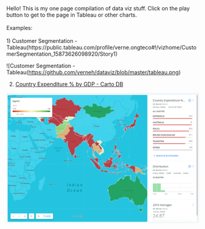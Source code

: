 <html>
  <body>
    Hello! This is my one page compilation of data viz stuff. Click on the play button to get to the page in Tableau or other charts.<br></br>
    Examples:<br></br>    
1) Customer Segmentation - Tableau(https://public.tableau.com/profile/verne.ongteco#!/vizhome/CustomerSegmentation_15873626098920/Story1)

![Customer Segmentation - Tableau(https://github.com/verneh/dataviz/blob/master/tableau.png)
   
2) [Country Expenditure % by GDP - Carto DB](https://verneh.carto.com/builder/98bb3365-202b-4859-b157-1a17995ad5fc/embed)

![Country Expenditure % by GDP - Carto DB](https://github.com/verneh/dataviz/blob/master/cartodb.png)

  </body>
 </html>
